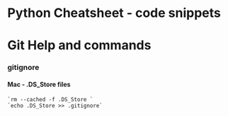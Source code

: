 # Python Cheatsheet - code snippets






# Git Help and commands

### gitignore 
#### Mac - .DS_Store files
    `rm --cached -f .DS_Store `
    `echo .DS_Store >> .gitignore`
